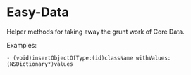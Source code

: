 Easy-Data
=========

Helper methods for taking away the grunt work of Core Data.

Examples:

```- (void)insertObjectOfType:(id)className withValues:(NSDictionary*)values```
